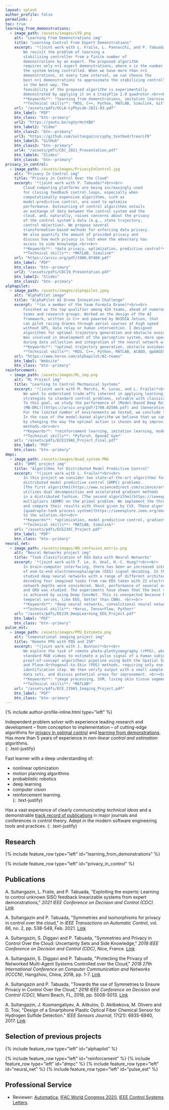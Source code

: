 ```yaml
---
layout: splash
author_profile: false
permalink: /
toc: true
learning_from_demonstrations:
  - image_path: /assets/images/LFD.png
    alt: "Learning From Demonstrations img"
    title: "Learning Control From Expert Demonstrations"
    excerpt: '*(joint work with L. Fraile, L. Pannocchi, and P. Tabuada)*<br><br>
		We revisit the problem of learning a 
		stabilizing controller from a finite number of 
		demonstrations by an expert. The proposed algorithm
		requires only n+1 expert demonstrations, where n is the number of states of 
		the system being controlled. When we have more than n+1 
		demonstrations, at every time interval, we can choose the 
		best n+1 demonstrations to approximate the stabilizing controller
		in the best way. The 
		feasibility of the proposed algorithm is experimentally 
		demonstrated by applying it on a CrazyFlie 2.0 quadrotor.<br><br>
		**Keywords**: *learning from demonstrations, imitation learning, motion control, computational geometry* <br>
		**Technical skills**: *ROS, C++, Python, MATLAB, Simulink, Git* '
    url: "/assets/pdfs/UCLA-CyPhyLab-2021-03.pdf"
    btn_label: "PDF"
    btn_class: "btn--primary"
    url2: "https://youtu.be/sgVyrHctXBU"
    btn_label2: "Video"
    btn_class2: "btn--primary"
    url3: "https://github.com/sultangazin/cyphy_testbed/tree/LFD"
    btn_label3: "GitHub"
    btn_class3: "btn--primary"
    url4: "/assets/pdfs/CDC_2021_Presentation.pdf"
    btn_label4: "Slides"
    btn_class4: "btn--primary"
privacy_in_control:
  - image_path: /assets/images/PrivacyInControl.jpg
    alt: "Privacy In Control img"
    title: "Privacy in Control Over the Cloud"
    excerpt: '*(joint work with P. Tabuada)*<br><br>
		Cloud computing platforms are being increasingly used 
		for closing feedback control loops, especially when 
		computationally expensive algorithms, such as 
		model-predictive control, are used to optimize
		performance. Outsourcing of control algorithms entails 
		an exchange of data between the control system and the 
		cloud, and, naturally, raises concerns about the privacy 
		of the control system’s data (e.g., state trajectory, 
		control objective). We propose several 
		transformation-based methods for enforcing data privacy. 
		We also quantify the amount of provided privacy and 
		discuss how much privacy is lost when the adversary has 
		access to side knowledge.<br><br>
		**Keywords**: *data privacy, optimization, predictive control*<br>
		**Technical skills**: *MATLAB, Simulink*'
    url: "https://arxiv.org/pdf/1906.07460.pdf"
    btn_label: "PDF"
    btn_class: "btn--primary"
    url2: "/assets/pdfs/CDC19_Presentation.pdf"
    btn_label2: "Slides"
    btn_class2: "btn--primary"
alphapilot:
  - image_path: /assets/images/alphapilot.jpeg
    alt: "AlphaPilot image"
    title: "AlphaPilot AI Drone Innovation Challenge"
    excerpt: '*(as a member of the team Formula Drone)*<br><br>
		Finished as the top qualifier among 424 teams, ahead of numerous
		teams and research groups. Worked on the design of the AI
		framework, written in C++ and powered by NVIDIA Jetson, that
		can pilot racing drones through aerial courses at high speed
		without GPS, data relay or human intervention. I designed 
		algorithms for optimal trajectory generation and obstacle avoidance.
		Was involved in development of the perception system, more specifically,
		during data collection and integration of the neural network with NVIDIA Jetson.<br><br>
		**Keywords**: *optimal trajectory generation, obstacle avoidance, control barrier functions, neural networks, object detection*<br>
		**Technical skills**: *ROS, C++, Python, MATLAB, ACADO, qpOASES, TensorFlow, NVIDIA TensorRT, Git*'
    url: "https://www.herox.com/alphapilot/82-teams"
    btn_label: "Website"
    btn_class: "btn--primary"
reinforcement:
  - image_path: /assets/images/RL_img.png
    alt: "RL Project img"
    title: "Learning to Control Mechanical Systems"
    excerpt: '*(joint work with M. Marchi, M. Lucas, and L. Fraile)*<br><br>
		We want to understand trade-offs inherent in applying learning-based control
		strategies to standard control problems, solvable with classical techniques.
		To this goal, we study the performance of [Model-Based Deep Reinforcement Learning 
		(MB-DRL)](https://arxiv.org/pdf/1708.02596.pdf) and [Generative Adversarial Imitation Learning (GAIL)](https://arxiv.org/pdf/1606.03476.pdf) in mechanical environments from OpenAI Gym. 
		For the limited number of environments we tested, we conclude that GAIL outperforms MB-DRL. 
		In the case of the model-based algorithm we believe that we can improve its performance 
		by changing the way the optimal action is chosen and by improving the policy with model-free 
		methods.<br><br>
		**Keywords**: *reinforcement learning, imitation learning, model predictive control*<br>
		**Technical skills**: *PyTorch, OpenAI Gym*'
    url: "/assets/pdfs/ECE239AS_Project_Final.pdf"
    btn_label: "PDF"
    btn_class: "btn--primary"
dmpc:
  - image_path: /assets/images/Quad_system.PNG
    alt: "DMPC project img"
    title: "Algorithms for Distributed Model Predictive Control"
    excerpt: '*(joint work with L. Fraile)*<br><br>
		In this project we consider two state-of-the-art algorithms for solving 
		distributed model predictive control (DMPC) problems. 
		[The first algorithm](https://www.sciencedirect.com/science/article/abs/pii/S0005109813000101?via%3Dihub) 
		utilizes dual decomposition and accelerated gradient methods 
		in a distributed fashion. [The second algorithm](https://ieeexplore.ieee.org/document/8264654) uses alternating direction method of 
		multipliers (ADMM) on the primal problem. We implement the three aforementioned algorithms
		and compare their results with those given by CVX. These algorithms were tested on the 
		[quadruple-tank process system](https://ieeexplore.ieee.org/document/845876). We evaluate the algorithms based on their convergence 
		to the solution.<br><br>
		**Keywords**: *optimization, model predictive control, gradient methods, ADMM*<br>
		**Technical skills**: *MATLAB, Simulink*'
    url: "/assets/pdfs/ECE236C_Project.pdf"
    btn_label: "PDF"
    btn_class: "btn--primary"
neural_net:
  - image_path: /assets/images/NN_confusion_matrix.png
    alt: "Neural Networks project img"
    title: "Task Classification of EEG Data with Neural Networks"
    excerpt: '*(joint work with T. Le, H. Unal, H.-C. Hung)*<br><br>
		In brain-computer interfacing, there has been an increased interest in the problem 
		of end-to-end electroencephalogram (EEG) signal decoding. In this project, we 
		studied deep neural networks with a range of different architectures for the purpose of 
		decoding four imagined tasks from raw EEG taken with 22 electrodes. First, two purely CNN architectures with different 
		network depths were considered. Next, performance of several architectures based on LSTM 
		and GRU was studied. The experiments have shown that the best testing accuracy of 62.8% 
		is achieved by using Deep ConvNet. This is unexpected because RNNs are known to handle 
		temporal series, like EEG, better than CNNs. <br><br>
		**Keywords**: *deep neural networks, convolutional neural networks, recurrent neural networks*<br>
		**Technical skills**: *Keras, TensorFlow, Python*'
    url: "/assets/pdfs/EE239_DeepLearning_EEG_Project.pdf"
    btn_label: "PDF"
    btn_class: "btn--primary"
pulse_est:
  - image_path: /assets/images/PPG_Estimate.png
    alt: "Computational imaging project img"
    title: "Remote PPG with POS and 2SR"
    excerpt: '*(joint work with J. Bunton)*<br><br>
		We explore the task of remote photo-plethysmography (rPPG), where we use 
		standard RGB videos to estimate a pulse signal of a human subject. We construct a simple 
		proof-of-concept algorithmic pipeline using both the Spatial Subspace Rotation (2SR) 
		and Plane-Orthogonal-to-Skin (POS) methods, requiring only one initial skin-pixel 
		identification step. We then verify output with a small sample from two 
		data sets, and discuss potential areas for improvement. <br><br>
		**Keywords**: *image processing, SVM, living skin tissue segmentation, remote photoplethysmography*<br>
		**Technical skills**: *MATLAB*'
    url: "/assets/pdfs/ECE_239AS_Imaging_Project.pdf"
    btn_label: "PDF"
    btn_class: "btn--primary"
---
```


{% include author-profile-inline.html type="left" %}

Independent problem solver with 
experience leading research and development – from 
conception to implementation – of cutting-edge algorithms 
for [privacy in optimal control](https://arxiv.org/abs/1906.07460) and [learning from 
demonstrations](https://github.com/sultangazin/cyphy_testbed/tree/LFD). Has more than 5 years of experience 
in *non-linear 
control and estimation* algorithms.  
{: .text-justify}  
   
Fast learner with a deep understanding of:
* nonlinear optimization
* motion planning algorithms 
* probabilistic robotics
* deep learning
* computer vision 
* reinforcement learning.  
{: .text-justify}  
 
Has a vast experience of 
clearly *communicating technical ideas* and a demonstrable 
[track record of publications](https://scholar.google.com/citations?hl=en&user=zf4Fxb0AAAAJ) in major journals and 
conferences in control theory. Adept in the modern software engineering tools
and practices.
{: .text-justify}  

## Research

{% include feature_row type="left" id="learning_from_demonstrations" %}

{% include feature_row type="left" id="privacy_in_control" %}

## Publications

A. Sultangazin, L. Fraile, and P. Tabuada, "Exploiting the experts: Learning to control unknown SISO feedback linearizable systems from expert demonstrations," *2021 IEEE Conference on Decision and Control (CDC)*. [Link](https://ieeexplore.ieee.org/document/9683193)

A. Sultangazin and P. Tabuada, "Symmetries and isomorphisms for privacy in control over the cloud," in *IEEE Transactions on Automatic Control*, vol. 66, no. 2, pp. 538-549, Feb. 2021. [Link](https://ieeexplore.ieee.org/document/9044196)

A. Sultangazin, S. Diggavi and P. Tabuada, "Symmetries and Privacy in Control Over the Cloud: Uncertainty Sets and Side Knowledge," *2019 IEEE Conference on Decision and Control (CDC)*, Nice, France. [Link](https://ieeexplore.ieee.org/document/9029609)

A. Sultangazin, S. Diggavi and P. Tabuada, "Protecting the Privacy of Networked Multi-Agent Systems Controlled over the Cloud," *2018 27th International Conference on Computer Communication and Networks (ICCCN)*, Hangzhou, China, 2018, pp. 1-7. [Link](https://ieeexplore.ieee.org/document/8487355)

A. Sultangazin and P. Tabuada, "Towards the use of Symmetries to Ensure Privacy in Control Over the Cloud," *2018 IEEE Conference on Decision and Control (CDC)*, Miami Beach, FL, 2018, pp. 5008-5013. [Link](https://ieeexplore.ieee.org/document/8619510)

A. Sultangazin, J. Kusmangaliyev, A. Aitkulov, D. Akilbekova, M. Olivero and D. Tosi, "Design of a Smartphone Plastic Optical Fiber Chemical Sensor for Hydrogen Sulfide Detection." *IEEE Sensors Journal*, 17(21): 6935-6940, 2017. [Link](https://ieeexplore.ieee.org/document/8038785)

## Selection of previous projects

{% include feature_row type="left" id="alphapilot" %}

{% include feature_row type="left" id="reinforcement" %}
{% include feature_row type="left" id="dmpc" %}
{% include feature_row type="left" id="neural_net" %}
{% include feature_row type="left" id="pulse_est" %}

## Professional Service

* Reviewer: [Automatica](https://www.journals.elsevier.com/automatica), [IFAC World Congress 2020](https://www.ifac2020.org/), [IEEE Control Systems Letters](http://ieee-cssletters.dei.unipd.it/index.php).
